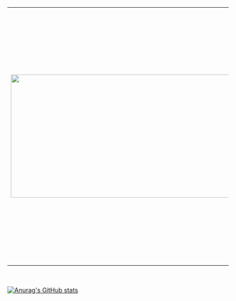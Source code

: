 <table>
 <tr>
    <td>
     <img src="https://user-images.githubusercontent.com/62134536/138182635-822afd01-3be5-4291-b555-dcd7320e9f74.gif" width="1000" height="280"/>
    </td>
    <td>I am <b>Shahed Chowdhury Omi</b> from Bangladesh studying at American International University of Bangladesh on Computer Science and Software engineering 👨‍💻.I am really 
     passionate about learning to code and make new projects. <br/> I believe in the process of " never stop learning ".
  </td>
 </tr>
</table>

<br/>


[![Anurag's GitHub stats](https://github-readme-stats.vercel.app/api?username=Shahed1998)](https://github.com/anuraghazra/github-readme-stats)
 

